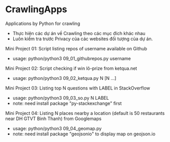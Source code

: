# CrawlingApps
Applications by Python for crawling
- Thực hiện các dự án về Crawling theo các mục đích khác nhau
- Luôn kiểm tra trước Privacy của các websites đối tượng của dự án.

Mini Project 01: Script listing repos of username available on Github
- usage: python/python3 09_01_githubrepos.py username

Mini Project 02: Script checking if win lô-prize from ketqua.net
- usage: python/python3 09_02_ketqua.py N [N ...]

Mini Project 03: Listing top N questions with LABEL in StackOverflow
- usage: python/python3 09_03_so.py N LABEL
- note: need install package "py-stackexchange" first

Mini Project 04: Listing N places nearby a location (default is 50 restaurants near DH GTVT Binh Thanh) from Googlemaps
- usage: python/python3 09_04_geomap.py
- note: need install package "geojsonio" to display map on geojson.io
